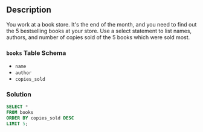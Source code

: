 ## Description

You work at a book store. It's the end of the month, and you need to find out the 5 bestselling books at your store. Use a select statement to list names, authors, and number of copies sold of the 5 books which were sold most.

### `books` Table Schema

- `name`
- `author`
- `copies_sold`

### Solution

```sql
SELECT * 
FROM books
ORDER BY copies_sold DESC
LIMIT 5;
```
